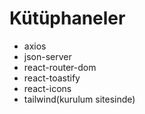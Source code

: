 # Kütüphaneler

- axios
- json-server
- react-router-dom
- react-toastify
- react-icons
- tailwind(kurulum sitesinde)
